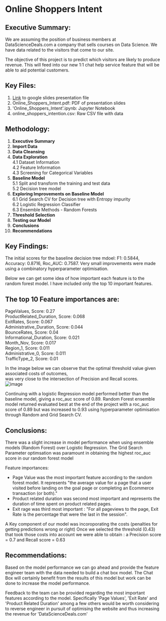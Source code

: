 # Online Shoppers Intent

## Executive Summary:
We are assuming the position of business members at DataScienceDeals.com a company that sells courses on Data Science. We have data related to the visitors that come to our site.

The objective of this project is to predict which visitors are likely to produce revenue. This will feed into our new 1:1 chat help service feature that will be able to aid potential customers.

##  Key Files:
1.  [Link](https://docs.google.com/presentation/d/1Cu6vxCA_1aIgoW1ZqArEayFVPDSDD8eRxzvjWMUvT2I/edit?usp=sharing)
to google slides presentation file
2.  Online_Shoppers_Intent.pdf: PDF of presentation slides
3.  'Online_Shoppers_Intent'.ipynb: Jupyter Notebook
4.  online_shoppers_intention.csv: Raw CSV file with data

##  Methodology:
1. **Executive Summary**  
2. **Import Data**  
3. **Data Cleansing**  
4. **Data Exploration**  
    4.1 Dataset Information  
    4.2 Feature Information  
    4.3 Screening for Categorical Variables
5. **Baseline Model**  
    5.1 Split and transform the training and test data  
    5.2 Decision tree model  
6. **Exploring Improvements on Baseline Model**  
    6.1 Grid Search CV for Decision tree with Entropy impurity  
    6.2 Logistic Regression Classifier  
    6.3 Ensemble Methods - Random Forests  
7. **Threshold Selection** 
8. **Testing our Model** 
9. **Conclusions**  
10. **Recommendations**
    
##  Key Findings:
The initial scores for the baseline decision tree mdoel: F1: 0.5844, Accuracy: 0.8716, Roc_AUC: 0.7587.
Very small improvements were made using a combinatory hyperparameter optimisation.

Below we can get some idea of how important each feature is to the random forest model. I have included only the top 10 important features.
 
The top 10 Feature importances are:
-----------------------------------
PageValues, Score: 0.27  
ProductRelated_Duration, Score: 0.068  
ExitRates, Score: 0.067  
Administrative_Duration, Score: 0.044  
BounceRates, Score: 0.04  
Informational_Duration, Score: 0.021  
Month_Nov, Score: 0.017  
Region_1, Score: 0.011  
Administrative_0, Score: 0.011  
TrafficType_2, Score: 0.01  

In the image below we can observe that the optimal threshold value given associated costs of outcomes,   
was very close to the intersection of Precision and Recall scores.  
![image](https://user-images.githubusercontent.com/40424244/94149035-4a530080-fe6f-11ea-8ac0-6afdbe20b96d.png)

Continuing with a logistic Regression model performed better than the baseline model, giving a roc_auc score of 0.89.
Random Forest ensemble model returned evaluated best at the end of the project with a roc_auc score of 0.89 but was increased to 0.93 using hyperparameter optimisation through Random and Grid Search CV.

##  Conclusions:
There was a slight increase in model performance when using ensemble models (Random Forest) over Logistic Regression. 
The Grid Search Parameter optimsation was paramount in obtaining the highest roc_auc score in our random forest model

Feature importances:
- Page Value was the most important feature according to the random forest model. It represents "the average value for a page that a user visited before landing on the goal page or completing an Ecommerce transaction (or both)."
- Product related duration was second most important and represents the duration of time spent on product related pages.
- Exit rage was third most important : "For all pageviews to the page, Exit Rate is the percentage that were the last in the session".

A Key component of our model was incoroporating the costs (penalties for getting predictions wrong or right)
Once we selected the threshold (0.43) that took those costs into account we were able to obtain :  a Precision score = 0.7 and Recall score = 0.63

##  Recommendations:
Based on the model performance we can go ahead and provide the feature engineer team with the data needed to build a chat box model. The Chat Box will certainly benefit from the results of this model but work can be done to increase the model performance.

Feedback to the team can be provided regarding the most important features according to the model. Specifically 'Page Values', 'Exit Rate' and 'Product Related Duration' among a few others would be worth considering to reverse engineer in pursuit of optimising the website and thus increasing the revenue for 'DataScienceDeals.com' 
